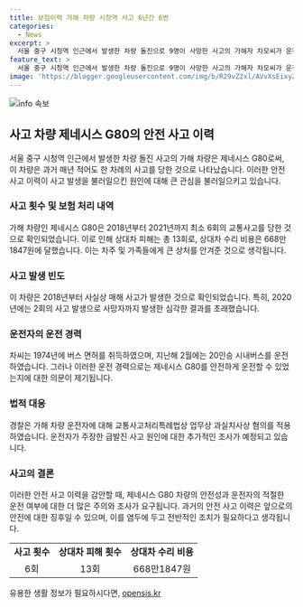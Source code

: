```yaml
---
title: 보험이력 가해 차량 시청역 사고 6년간 6번
categories:
  - News
excerpt: >
  서울 중구 시청역 인근에서 발생한 차량 돌진으로 9명이 사망한 사고의 가해자 차모씨가 운전한 제네시스 G80 차량은 사실상 매년 사고를 내고 있었음이 드러났다. 차량은 2018년부터 2021년까지 최소 6회의 교통사고로 파손되고, 상대차 피해는 13회에 이르렀다. 사고 발생 당시 차씨는 급발진을 주장하고 있으며, 경찰은 업무상과실치사상 혐의로 수사 중이다. 해당 G80 차량은 차씨의 아내 소유로, 부부가 함께 사용했으나 운전자 식별에 관해 불분명한 상황이다.
feature_text: >
  서울 중구 시청역 인근에서 발생한 차량 돌진으로 9명이 사망한 사고의 가해자 차모씨가 운전한 제네시스 G80 차량은 사실상 매년 사고를 내고 있었음이 드러났다. 차량은 2018년부터 2021년까지 최소 6회의 교통사고로 파손되고, 상대차 피해는 13회에 이르렀다. 사고 발생 당시 차씨는 급발진을 주장하고 있으며, 경찰은 업무상과실치사상 혐의로 수사 중이다. 해당 G80 차량은 차씨의 아내 소유로, 부부가 함께 사용했으나 운전자 식별에 관해 불분명한 상황이다.
image: 'https://blogger.googleusercontent.com/img/b/R29vZ2xl/AVvXsEixyZcFfHzMRdzZMjFBmAUKJYCLCGyLL1o632UiGVXcaFdKo_bkvkuCioo0uUKlGfBVcT3P84aROyZIXSBEx3Aw5nCQ3pTgDom1WDC4m8eifvWiAmWEEVb4x6G_l8C0QH225ldMjyaFvpxGEBGNO37VmDTDMHGhJPq73UglMfDca1-0aw/s1600/blogspot.png'
---
```


<p><img src="https://blogger.googleusercontent.com/img/b/R29vZ2xl/AVvXsEixyZcFfHzMRdzZMjFBmAUKJYCLCGyLL1o632UiGVXcaFdKo_bkvkuCioo0uUKlGfBVcT3P84aROyZIXSBEx3Aw5nCQ3pTgDom1WDC4m8eifvWiAmWEEVb4x6G_l8C0QH225ldMjyaFvpxGEBGNO37VmDTDMHGhJPq73UglMfDca1-0aw/s1600/blogspot.png" alt="info 속보" /></p>

<h2 data-ke-size="size26">사고 차량 제네시스 G80의 안전 사고 이력</h2>

<p data-ke-size="size16">서울 중구 시청역 인근에서 발생한 차량 돌진 사고의 가해 차량은 제네시스 G80로써, 이 차량은 과거 매년 적어도 한 차례의 사고를 당한 것으로 나타났습니다. 이러한 안전 사고 이력이 사고 발생을 불러일으킨 원인에 대해 큰 관심을 불러일으키고 있습니다.</p>

<h3 data-ke-size="size22">사고 횟수 및 보험 처리 내역</h3>

<p data-ke-size="size16">가해 차량인 제네시스 G80은 2018년부터 2021년까지 최소 6회의 교통사고를 당한 것으로 확인되었습니다. 이로 인해 상대차 피해는 총 13회로, 상대차 수리 비용은 668만1847원에 달했습니다. 이는 차주 및 가족들에게 큰 상처를 안겨준 것으로 생각됩니다.</p>

<h3 data-ke-size="size22">사고 발생 빈도</h3>

<p data-ke-size="size16">이 차량은 2018년부터 사실상 매해 사고가 발생한 것으로 확인되었습니다. 특히, 2020년에는 2회의 사고 발생으로 사망자까지 발생한 심각한 결과를 초래했습니다.</p>

<h3 data-ke-size="size22">운전자의 운전 경력</h3>

<p data-ke-size="size16">차씨는 1974년에 버스 면허를 취득하였으며, 지난해 2월에는 20인승 시내버스를 운전하였습니다. 그러나 이러한 운전 경력으로는 제네시스 G80를 안전하게 운전할 수 있었는지에 대한 의문이 제기됩니다.</p>

<h3 data-ke-size="size22">법적 대응</h3>

<p data-ke-size="size16">경찰은 가해 차량 운전자에 대해 교통사고처리특례법상 업무상 과실치사상 혐의를 적용하였습니다. 운전자가 주장한 급발진 사고 원인에 대한 추가적인 조사가 예정되고 있습니다.</p>

<h3 data-ke-size="size22">사고의 결론</h3>

<p data-ke-size="size16">이러한 안전 사고 이력을 감안할 때, 제네시스 G80 차량의 안전성과 운전자의 적절한 운전 여부에 대한 더 많은 주의와 조사가 요구됩니다. 과거의 안전 사고 이력은 앞으로의 안전에 대한 징후일 수 있으며, 이를 염두에 두고 전반적인 조치가 필요하다고 생각됩니다.</p>

<table>
  <tr>
    <td style="text-align: center; height: 17px;"><b>사고 횟수</b></td>
    <td style="text-align: center; height: 17px;"><b>상대차 피해 횟수</b></td>
    <td style="text-align: center; height: 17px;"><b>상대차 수리 비용</b></td>
  </tr>
  <tr>
    <td style="text-align: center; height: 17px;">6회</td>
    <td style="text-align: center; height: 17px;">13회</td>
    <td style="text-align: center; height: 17px;">668만1847원</td>
  </tr>  
</table>
유용한 생활 정보가 필요하시다면, <a href="https://opensis.kr" rel="dofollow">opensis.kr</a>


